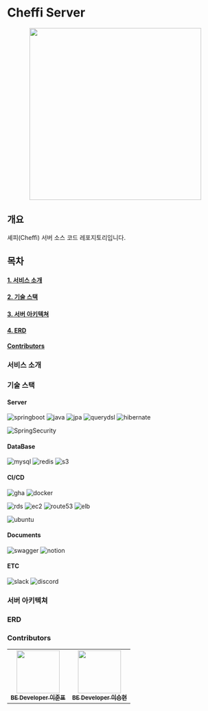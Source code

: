 # Cheffi Server

<p align="center" ><img src= "https://github.com/Cheffi-Git/Cheffi-Server/assets/85255237/55627dbc-030a-4d8d-a53c-24b6f4e4188e" width="400"/></p>

## 개요
셰피(Cheffi) 서버 소스 코드 레포지토리입니다.

## 목차

#### [1. 서비스 소개](#서비스-소개)

#### [2. 기술 스택](#기술-스택)

#### [3. 서버 아키텍쳐](#서버-아키텍쳐)

#### [4. ERD](#erd)

#### [Contributors](#contributors)


### 서비스 소개

### 기술 스택
#### Server
![springboot](https://img.shields.io/badge/Spring%20Boot-6DB33F?style=for-the-badge&logo=SpringBoot&logoColor=white)
![java](https://img.shields.io/badge/Java-ED8B00?style=for-the-badge&logo=openjdk&logoColor=white)
![jpa](https://img.shields.io/badge/JPA-A100FF?style=for-the-badge&logo=openjdk&logoColor=white)
![querydsl](https://img.shields.io/badge/QueryDSL-0769AD?style=for-the-badge&logo=openjdk&logoColor=white)
![hibernate](https://img.shields.io/badge/Hibernate-59666C?style=for-the-badge&logo=Hibernate&logoColor=white)

![SpringSecurity](https://img.shields.io/badge/Spring%20Security-6DB33F?style=for-the-badge&logo=SpringSecurity&logoColor=white)
#### DataBase
![mysql](https://img.shields.io/badge/MySQL-005C84?style=for-the-badge&logo=mysql&logoColor=white)
![redis](https://img.shields.io/badge/redis-%23DD0031.svg?&style=for-the-badge&logo=redis&logoColor=white)
![s3](https://img.shields.io/badge/Amazon%20S3-569A31?&style=for-the-badge&logo=AmazonS3&logoColor=white)

#### CI/CD
![gha](https://img.shields.io/badge/GitHub_Actions-2088FF?style=for-the-badge&logo=github-actions&logoColor=white)
![docker](https://img.shields.io/badge/docker-%230db7ed.svg?style=for-the-badge&logo=docker&logoColor=white)

![rds](https://img.shields.io/badge/rds-527FFF?style=for-the-badge&logo=amazonrds&logoColor=white)
![ec2](https://img.shields.io/badge/ec2-FF9900?style=for-the-badge&logo=amazon-ec2&logoColor=white)
![route53](https://img.shields.io/badge/Route%2053-8C4FFF?style=for-the-badge&logo=amazonroute53&logoColor=white)
![elb](https://img.shields.io/badge/elastic%20beanstalk-8C4FFF?style=for-the-badge&logo=amazon-aws&logoColor=white)

![ubuntu](https://img.shields.io/badge/ubuntu-E95420?style=for-the-badge&logo=ubuntu&logoColor=white)

#### Documents
![swagger](https://img.shields.io/badge/Swagger-85EA2D?style=for-the-badge&logo=swagger&logoColor=black)
![notion](https://img.shields.io/badge/Notion-000000?style=for-the-badge&logo=notion&logoColor=white)


#### ETC
![slack](https://img.shields.io/badge/Slack-4A154B?style=for-the-badge&logo=slack&logoColor=white)
![discord](https://img.shields.io/badge/Discord-5865F2?style=for-the-badge&logo=Discord&logoColor=white)


### 서버 아키텍쳐

### ERD

### Contributors
<table>
  <tbody>
      <td align="center"><a href="https://github.com/wnsvy607"><img src="https://github.com/team-ecolink/map2zero-backend/assets/101989268/7fcd6027-2639-44ca-ba02-e4f056293e34" width="100px;" alt=""/><br /><sub><b>BE Developer 이준표 </b></sub></a><br /></td>
      <td align="center"><a href="https://github.com/seulee0862"><img src="https://github.com/Cheffi-Git/Cheffi-Server/assets/85255237/55627dbc-030a-4d8d-a53c-24b6f4e4188e" width="100px;" alt=""/><br /><sub><b>BE Developer 이승현 </b></sub></a><br /></td>
  </tbody>
</table>
